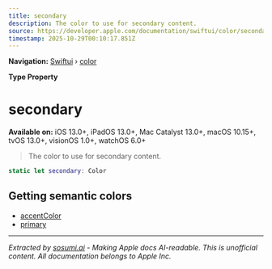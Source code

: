```yaml
---
title: secondary
description: The color to use for secondary content.
source: https://developer.apple.com/documentation/swiftui/color/secondary
timestamp: 2025-10-29T00:10:17.851Z
---
```


**Navigation:** [Swiftui](/documentation/swiftui) › [color](/documentation/swiftui/color)

**Type Property**

# secondary

**Available on:** iOS 13.0+, iPadOS 13.0+, Mac Catalyst 13.0+, macOS 10.15+, tvOS 13.0+, visionOS 1.0+, watchOS 6.0+

> The color to use for secondary content.

```swift
static let secondary: Color
```

## Getting semantic colors

- [accentColor](/documentation/swiftui/color/accentcolor)
- [primary](/documentation/swiftui/color/primary)

---

*Extracted by [sosumi.ai](https://sosumi.ai) - Making Apple docs AI-readable.*
*This is unofficial content. All documentation belongs to Apple Inc.*
